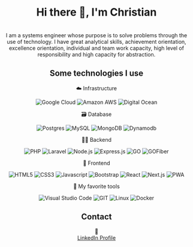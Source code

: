 <div align="center">
  
# Hi there 👋, I'm Christian
<br/>
I am a systems engineer whose purpose is to solve problems through the use of technology. I have great analytical skills, achievement orientation, excellence orientation, individual and team work capacity, high level of responsibility and high capacity for abstraction.

## Some technologies I use

<p>☁️ Infrastructure</p>
<p>
  <img alt="Google Cloud" src="https://img.shields.io/badge/Google%20Cloud-F52C21?style=flat-square&logo=googlecloud&logoColor=white" />
  <img alt="Amazon AWS" src="https://img.shields.io/badge/-Amazon_AWS-232F3E?style=flat-square&logo=amazon-aws&logoColor=white" />
  <img alt="Digital Ocean" src="https://img.shields.io/badge/-Digital_Ocean-008bcf?style=flat-square&logo=digitalocean&logoColor=white" />
</p>
<p>🗃️ Database</p>
<p>
  <img alt="Postgres" src="https://img.shields.io/badge/PostgreSQL-00758f?style=flat-square&logo=postgresql&logoColor=white" />
  <img alt="MySQL" src="https://img.shields.io/badge/-MySQL-008bcf?style=flat-square&logo=mysql&logoColor=white" />
  <img alt="MongoDB" src="https://img.shields.io/badge/MongoDB-DDD?style=flat-square&logo=mongodb&logoColor=" />
  <img alt="Dynamodb" src="https://img.shields.io/badge/DynamoDB-00758f?style=flat-square&logo=sql&logoColor=white" />
</p>
<p>🧙‍♂️ Backend</p>
<p>
  <img alt="PHP" src="https://img.shields.io/badge/-PHP-4f5b93?style=flat-square&logo=php&logoColor=white" />
  <img alt="Laravel" src="https://img.shields.io/badge/-Laravel-F52C21?style=flat-square&logo=laravel&logoColor=white" />

  <img alt="Node.js" src="https://img.shields.io/badge/Node.js-F7DF1?style=flat-square&logo=node.js&logoColor=black" />
  <img alt="Express.js" src="https://img.shields.io/badge/Express-DDD?style=flat-square&logo=express&logoColor=black" />
  
  <img alt="GO" src="https://img.shields.io/badge/Go-00ADD8?style=flat-square&logo=go&logoColor=white" />
  <img alt="GOFiber" src="https://img.shields.io/badge/goFiber-8BC0D0?style=flat-square&logo=go&logoColor=white" />
</p>
<p>💅 Frontend</p>
<p>
  <img alt="HTML5" src="https://img.shields.io/badge/-HTML5-e34f26?style=flat-square&logo=html5&logoColor=white" />
  <img alt="CSS3" src="https://img.shields.io/badge/-CSS3-002561?style=flat-square&logo=css3&logoColor=white" />
  <img alt="Javascript" src="https://img.shields.io/badge/-Javascript-f7df1e?style=flat-square&logo=javascript&logoColor=black" />

  <img alt="Bootstrap" src="https://img.shields.io/badge/-Bootstrap-7952B3?style=flat-square&logo=bootstrap&logoColor=white" />
  <img alt="React" src="https://img.shields.io/badge/React-232F3E?style=flat-square&logo=react&logoColor=8BC0D0" />

  <img alt="Next.js" src="https://img.shields.io/badge/Next.js-DDD?style=flat-square&logo=next.js&logoColor=black" />
  <img alt="PWA" src="https://img.shields.io/badge/Progressive Web App-8BC0D0?style=flat-square&logo=PWA&logoColor=black" />

</p>
<p>🧰 My favorite tools</p>
<p>
  <img alt="Visual Studio Code" src="https://img.shields.io/badge/-VS_Code-1F7ACC?style=flat-square&logo=visual-studio-code&logoColor=white" />
  <img alt="GIT" src="https://img.shields.io/badge/-Git-F05032?style=flat-square&logo=git&logoColor=white" />
  <img alt="Linux" src="https://img.shields.io/badge/Linux-FCC624?style=flat-square&logo=linux&logoColor=black" />
  <img alt="Docker" src="https://img.shields.io/badge/-Docker-46a2f1?style=flat-square&logo=docker&logoColor=white" />
</p>

## Contact
:bust_in_silhouette: <br/> <a href="https://www.linkedin.com/in/christian-valencia-cuero/">LinkedIn Profile</a>
</div>

